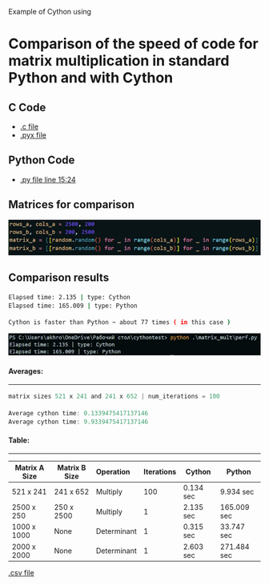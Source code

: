 Example of Cython using


# Comparison of the speed of code for matrix multiplication in standard Python and with Cython

## C Code
- [.c file](matrix_methods/lowlevel/matr_m.c)
- [.pyx file](matrix_methods/matr_mult.pyx)

## Python Code
- [.py file line 15:24](matrix_methods/perf.py)

## Matrices for comparison
![Matrix](media/matrix.png)

## Comparison results
```bash
Elapsed time: 2.135 | type: Cython
Elapsed time: 165.009 | type: Python

Cython is faster than Python ~ about 77 times ( in this case )

```

![Comparison](media/cy_py.png)

#### Averages:
-----
```go
matrix sizes 521 x 241 and 241 x 652 | num_iterations = 100 

Average cython time: 0.1339475417137146
Average cython time: 9.9339475417137146
```


#### Table:
---

| Matrix A Size | Matrix B Size | Operation    | Iterations | Cython               | Python                |
| ------------- | ------------- | :--------    | ---------- | ------               | ------                |
| 521 x 241     | 241 x 652     |  Multiply    | 100        |0.134 sec             | 9.934   sec           |
| 2500 x 250    | 250 x 2500    |  Multiply    | 1          |2.135 sec             | 165.009 sec           |
| 1000 x 1000   | None          |  Determinant | 1          |0.315 sec             | 33.747  sec           |
| 2000 x 2000   | None          |  Determinant | 1          |2.603 sec             | 271.484 sec           |

[.csv file](table.csv)